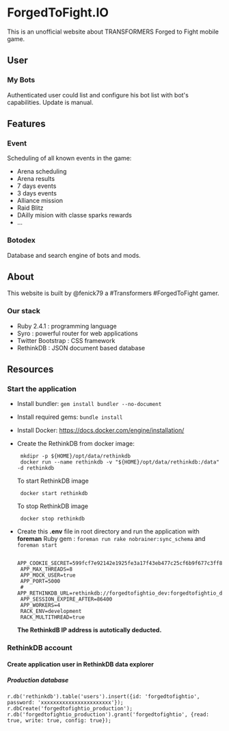 # ForgedToFight.IO

This is an unofficial website about TRANSFORMERS Forged to Fight mobile game.

## User

### My Bots

Authenticated user could list and configure his bot list with bot's capabilities. Update is manual.

## Features

### Event

Scheduling of all known events in the game:

 * Arena scheduling
 * Arena results
 * 7 days events
 * 3 days events
 * Alliance mission
 * Raid Blitz
 * DAilly mision with classe sparks rewards
 * ...

### Botodex

Database and search engine of bots and mods.

## About

This website is built by @fenick79 a #Transformers #ForgedToFight gamer.

### Our stack

 * Ruby 2.4.1 : programming language
 * Syro : powerful router for web applications
 * Twitter Bootstrap : CSS framework
 * RethinkDB : JSON document based database

## Resources

### Start the application

 * Install bundler: `gem install bundler --no-document`
 * Install required gems: `bundle install`
 * Install Docker: https://docs.docker.com/engine/installation/
 * Create the RethinkDB from docker image:

        mkdipr -p ${HOME}/opt/data/rethinkdb
        docker run --name rethinkdb -v "${HOME}/opt/data/rethinkdb:/data" -d rethinkdb

   To start RethinkDB image

        docker start rethinkdb

   To stop RethinkDB image

        docker stop rethinkdb

 * Create this **.env** file in root directory and run the application with **foreman** Ruby gem : `foreman run rake nobrainer:sync_schema` and `foreman start`

        APP_COOKIE_SECRET=599fcf7e92142e1925fe3a17f43eb477c25cf6b9f677c3ff8916c2d92ff1e00977fe97cf4643632b4b70e899a752dc5ec7bb0282ea8ea319a4b019a25c54dbd4
        APP_MAX_THREADS=8
        APP_MOCK_USER=true
        APP_PORT=5000
        # APP_RETHINKDB_URL=rethinkdb://forgedtofightio_dev:forgedtofightio_dev@rethinkdb.forgedtofight.io:28015/forgedtofightio_development
        APP_SESSION_EXPIRE_AFTER=86400
        APP_WORKERS=4
        RACK_ENV=development
        RACK_MULTITHREAD=true

    __The RethinkdB IP address is autotically deducted.__

### RethinkDB account

#### Create application user in RethinkDB data explorer

##### Production database

    r.db('rethinkdb').table('users').insert({id: 'forgedtofightio', password: 'xxxxxxxxxxxxxxxxxxxxxxx'});
    r.dbCreate('forgedtofightio_production');
    r.db('forgedtofightio_production').grant('forgedtofightio', {read: true, write: true, config: true});
